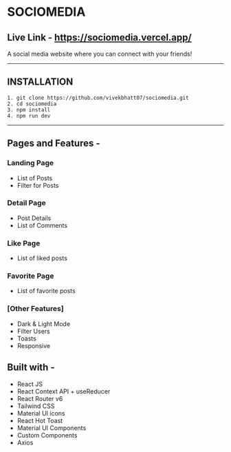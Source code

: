 # SOCIOMEDIA

## Live Link - https://sociomedia.vercel.app/

A social media website where you can connect with your friends!

---

## INSTALLATION

```
1. git clone https://github.com/vivekbhatt07/sociomedia.git
2. cd sociomedia
3. npm install
4. npm run dev
```

---

## Pages and Features -

### Landing Page

- List of Posts
- Filter for Posts

### Detail Page

- Post Details
- List of Comments

### Like Page

- List of liked posts

### Favorite Page

- List of favorite posts

### [Other Features]

- Dark & Light Mode
- Filter Users
- Toasts
- Responsive

## Built with -

- React JS
- React Context API + useReducer
- React Router v6
- Tailwind CSS
- Material UI icons
- React Hot Toast
- Material UI Components
- Custom Components
- Axios
